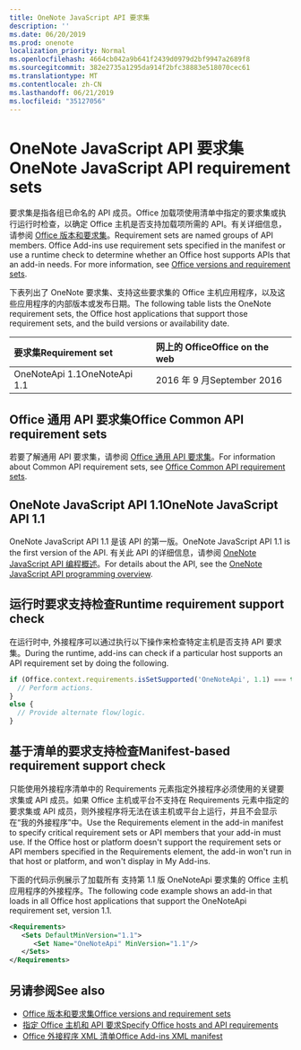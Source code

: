 ```yaml
---
title: OneNote JavaScript API 要求集
description: ''
ms.date: 06/20/2019
ms.prod: onenote
localization_priority: Normal
ms.openlocfilehash: 4664cb042a9b641f2439d0979d2bf9947a2689f8
ms.sourcegitcommit: 382e2735a1295da914f2bfc38883e518070cec61
ms.translationtype: MT
ms.contentlocale: zh-CN
ms.lasthandoff: 06/21/2019
ms.locfileid: "35127056"
---
```

# <a name="onenote-javascript-api-requirement-sets"></a><span data-ttu-id="a474d-102">OneNote JavaScript API 要求集</span><span class="sxs-lookup"><span data-stu-id="a474d-102">OneNote JavaScript API requirement sets</span></span>

<span data-ttu-id="a474d-p101">要求集是指各组已命名的 API 成员。Office 加载项使用清单中指定的要求集或执行运行时检查，以确定 Office 主机是否支持加载项所需的 API。有关详细信息，请参阅 [Office 版本和要求集](/office/dev/add-ins/develop/office-versions-and-requirement-sets)。</span><span class="sxs-lookup"><span data-stu-id="a474d-p101">Requirement sets are named groups of API members. Office Add-ins use requirement sets specified in the manifest or use a runtime check to determine whether an Office host supports APIs that an add-in needs. For more information, see [Office versions and requirement sets](/office/dev/add-ins/develop/office-versions-and-requirement-sets).</span></span>

<span data-ttu-id="a474d-106">下表列出了 OneNote 要求集、支持这些要求集的 Office 主机应用程序，以及这些应用程序的内部版本或发布日期。</span><span class="sxs-lookup"><span data-stu-id="a474d-106">The following table lists the OneNote requirement sets, the Office host applications that support those requirement sets, and the build versions or availability date.</span></span>

|  <span data-ttu-id="a474d-107">要求集</span><span class="sxs-lookup"><span data-stu-id="a474d-107">Requirement set</span></span>  |  <span data-ttu-id="a474d-108">网上的 Office</span><span class="sxs-lookup"><span data-stu-id="a474d-108">Office on the web</span></span> |
|:-----|:-----|
| <span data-ttu-id="a474d-109">OneNoteApi 1.1</span><span class="sxs-lookup"><span data-stu-id="a474d-109">OneNoteApi 1.1</span></span>  | <span data-ttu-id="a474d-110">2016 年 9 月</span><span class="sxs-lookup"><span data-stu-id="a474d-110">September 2016</span></span> |  

## <a name="office-common-api-requirement-sets"></a><span data-ttu-id="a474d-111">Office 通用 API 要求集</span><span class="sxs-lookup"><span data-stu-id="a474d-111">Office Common API requirement sets</span></span>

<span data-ttu-id="a474d-112">若要了解通用 API 要求集，请参阅 [Office 通用 API 要求集](office-add-in-requirement-sets.md)。</span><span class="sxs-lookup"><span data-stu-id="a474d-112">For information about Common API requirement sets, see [Office Common API requirement sets](office-add-in-requirement-sets.md).</span></span>

## <a name="onenote-javascript-api-11"></a><span data-ttu-id="a474d-113">OneNote JavaScript API 1.1</span><span class="sxs-lookup"><span data-stu-id="a474d-113">OneNote JavaScript API 1.1</span></span>

<span data-ttu-id="a474d-114">OneNote JavaScript API 1.1 是该 API 的第一版。</span><span class="sxs-lookup"><span data-stu-id="a474d-114">OneNote JavaScript API 1.1 is the first version of the API.</span></span> <span data-ttu-id="a474d-115">有关此 API 的详细信息，请参阅 [OneNote JavaScript API 编程概述](/office/dev/add-ins/onenote/onenote-add-ins-programming-overview)。</span><span class="sxs-lookup"><span data-stu-id="a474d-115">For details about the API, see the [OneNote JavaScript API programming overview](/office/dev/add-ins/onenote/onenote-add-ins-programming-overview).</span></span>

## <a name="runtime-requirement-support-check"></a><span data-ttu-id="a474d-116">运行时要求支持检查</span><span class="sxs-lookup"><span data-stu-id="a474d-116">Runtime requirement support check</span></span>

<span data-ttu-id="a474d-117">在运行时中, 外接程序可以通过执行以下操作来检查特定主机是否支持 API 要求集。</span><span class="sxs-lookup"><span data-stu-id="a474d-117">During the runtime, add-ins can check if a particular host supports an API requirement set by doing the following.</span></span>

```js
if (Office.context.requirements.isSetSupported('OneNoteApi', 1.1) === true) {
  // Perform actions.
}
else {
  // Provide alternate flow/logic.
}
```

## <a name="manifest-based-requirement-support-check"></a><span data-ttu-id="a474d-118">基于清单的要求支持检查</span><span class="sxs-lookup"><span data-stu-id="a474d-118">Manifest-based requirement support check</span></span>

<span data-ttu-id="a474d-p103">只能使用外接程序清单中的 Requirements 元素指定外接程序必须使用的关键要求集或 API 成员。如果 Office 主机或平台不支持在 Requirements 元素中指定的要求集或 API 成员，则外接程序将无法在该主机或平台上运行，并且不会显示在“我的外接程序”中。</span><span class="sxs-lookup"><span data-stu-id="a474d-p103">Use the Requirements element in the add-in manifest to specify critical requirement sets or API members that your add-in must use. If the Office host or platform doesn't support the requirement sets or API members specified in the Requirements element, the add-in won't run in that host or platform, and won't display in My Add-ins.</span></span>

<span data-ttu-id="a474d-121">下面的代码示例展示了加载所有 支持第 1.1 版 OneNoteApi 要求集的 Office 主机应用程序的外接程序。</span><span class="sxs-lookup"><span data-stu-id="a474d-121">The following code example shows an add-in that loads in all Office host applications that support the OneNoteApi requirement set, version 1.1.</span></span>

```xml
<Requirements>
   <Sets DefaultMinVersion="1.1">
      <Set Name="OneNoteApi" MinVersion="1.1"/>
   </Sets>
</Requirements>
```

## <a name="see-also"></a><span data-ttu-id="a474d-122">另请参阅</span><span class="sxs-lookup"><span data-stu-id="a474d-122">See also</span></span>

- [<span data-ttu-id="a474d-123">Office 版本和要求集</span><span class="sxs-lookup"><span data-stu-id="a474d-123">Office versions and requirement sets</span></span>](/office/dev/add-ins/develop/office-versions-and-requirement-sets)
- [<span data-ttu-id="a474d-124">指定 Office 主机和 API 要求</span><span class="sxs-lookup"><span data-stu-id="a474d-124">Specify Office hosts and API requirements</span></span>](/office/dev/add-ins/develop/specify-office-hosts-and-api-requirements)
- [<span data-ttu-id="a474d-125">Office 外接程序 XML 清单</span><span class="sxs-lookup"><span data-stu-id="a474d-125">Office Add-ins XML manifest</span></span>](/office/dev/add-ins/develop/add-in-manifests)
